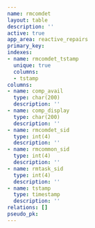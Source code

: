 ```yaml
---
name: rmcomdet
layout: table
description: ''
active: true
app_area: reactive_repairs
primary_key: 
indexes:
- name: rmcomdet_tstamp
  unique: true
  columns:
  - tstamp
columns:
- name: comp_avail
  type: char(200)
  description: ''
- name: comp_display
  type: char(200)
  description: ''
- name: rmcomdet_sid
  type: int(4)
  description: ''
- name: rmcommon_sid
  type: int(4)
  description: ''
- name: rmtask_sid
  type: int(4)
  description: ''
- name: tstamp
  type: timestamp
  description: ''
relations: []
pseudo_pk: 
---
```


